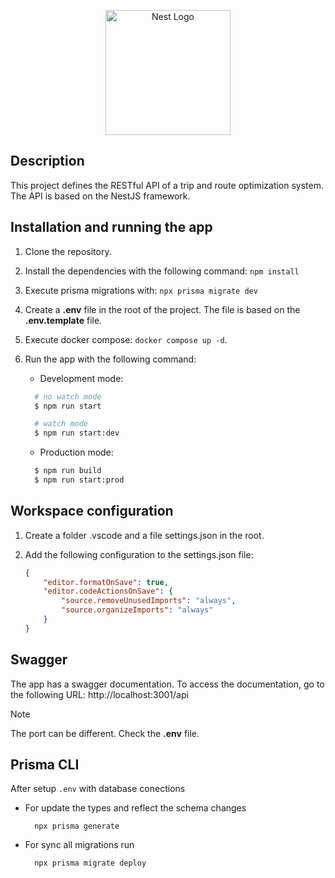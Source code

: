 <p align="center">
  <a href="http://nestjs.com/" target="blank"><img src="https://nestjs.com/img/logo-small.svg" width="200" alt="Nest Logo" /></a>
</p>

[circleci-image]: https://img.shields.io/circleci/build/github/nestjs/nest/master?token=abc123def456
[circleci-url]: https://circleci.com/gh/nestjs/nest

## Description

This project defines the RESTful API of a trip and route optimization system. The API is based on the NestJS framework.

## Installation and running the app

1.  Clone the repository.
2.  Install the dependencies with the following command: `npm install`
3.  Execute prisma migrations with: `npx prisma migrate dev`
4.  Create a **.env** file in the root of the project. The file is based on the **.env.template** file.
5.  Execute docker compose: `docker compose up -d`.
6.  Run the app with the following command:

    - Development mode:

    ```bash
      # no watch mode
      $ npm run start

      # watch mode
      $ npm run start:dev
    ```

    - Production mode:

    ```bash
      $ npm run build
      $ npm run start:prod
    ```

## Workspace configuration

1.  Create a folder .vscode and a file settings.json in the root.
2.  Add the following configuration to the settings.json file:

    ```json
    {
    	"editor.formatOnSave": true,
    	"editor.codeActionsOnSave": {
    		"source.removeUnusedImports": "always",
    		"source.organizeImports": "always"
    	}
    }
    ```

## Swagger

The app has a swagger documentation. To access the documentation, go to the following URL: http://localhost:3001/api

> [!NOTE]
> The port can be different. Check the **.env** file.

## Prisma CLI

After setup `.env` with database conections 

* For update the types and reflect the schema changes
  ```
    npx prisma generate
  ```
* For sync all migrations run
  ```
    npx prisma migrate deploy
  ```
